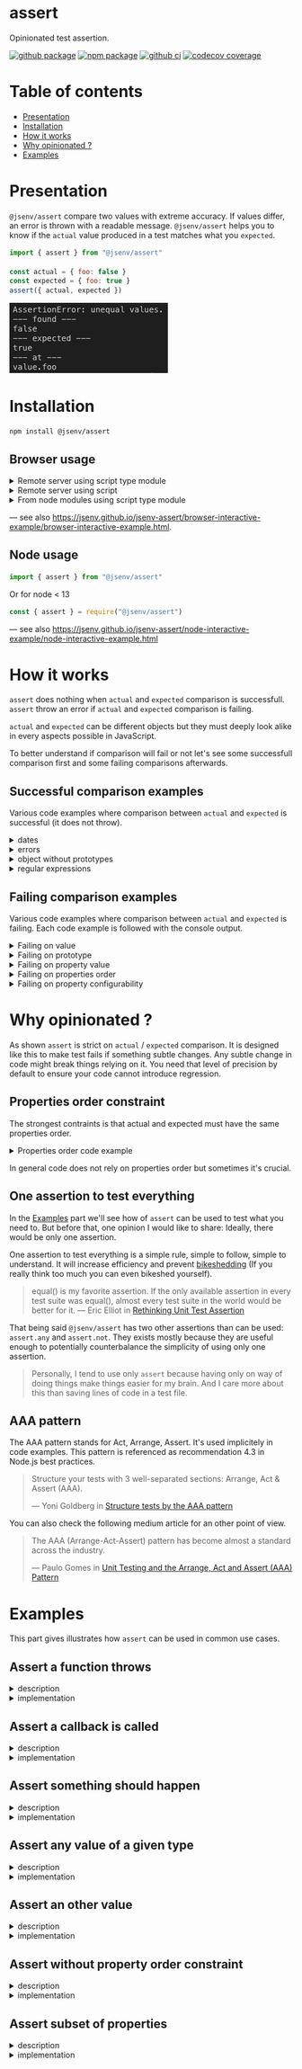 # assert

Opinionated test assertion.

[![github package](https://img.shields.io/github/package-json/v/jsenv/jsenv-assert.svg?logo=github&label=package)](https://github.com/jsenv/jsenv-assert/packages)
[![npm package](https://img.shields.io/npm/v/@jsenv/assert.svg?logo=npm&label=package)](https://www.npmjs.com/package/@jsenv/assert)
[![github ci](https://github.com/jsenv/jsenv-assert/workflows/ci/badge.svg)](https://github.com/jsenv/jsenv-assert/actions?workflow=ci)
[![codecov coverage](https://codecov.io/gh/jsenv/jsenv-assert/branch/master/graph/badge.svg)](https://codecov.io/gh/jsenv/jsenv-assert)

# Table of contents

- [Presentation](#Presentation)
- [Installation](#Installation)
- [How it works](#How-it-works)
- [Why opinionated ?](#Why-opinionated-)
- [Examples](#Examples)

# Presentation

`@jsenv/assert` compare two values with extreme accuracy. If values differ, an error is thrown with a readable message.
`@jsenv/assert` helps you to know if the `actual` value produced in a test matches what you `expected`.

```js
import { assert } from "@jsenv/assert"

const actual = { foo: false }
const expected = { foo: true }
assert({ actual, expected })
```

![node terminal screenshot](./docs/node-example/node-terminal-screenshot.png)

# Installation

```console
npm install @jsenv/assert
```

## Browser usage

<details>
  <summary>Remote server using script type module</summary>

```html
<script type="module">
  import { assert } from "https://unpkg.com/@jsenv/assert@latest/dist/esmodule/main.js"
</script>
```

</details>

<details>
  <summary>Remote server using script</summary>

```html
<script src="https://unpkg.com/@jsenv/assert@latest/dist/global/main.js"></script>
<script>
  const { assert } = window.__jsenv_assert__
</script>
```

</details>

<details>
  <summary>From node modules using script type module</summary>

```html
<script type="module">
  import { assert } from "./node_modules/@jsenv/assert/dist/esmodule/main.js"
</script>
```

Or

```html
<script type="module">
  import { assert } from "@jsenv/assert"
</script>
```

> Using `@jsenv/assert` notation means something in your setup maps `"@jsenv/assert"` to `"./node_modules/@jsenv/assert/index.js"`. Something like [import maps](https://github.com/WICG/import-maps), or webpack for instance.

</details>

— see also https://jsenv.github.io/jsenv-assert/browser-interactive-example/browser-interactive-example.html.

## Node usage

```js
import { assert } from "@jsenv/assert"
```

Or for node < 13

```js
const { assert } = require("@jsenv/assert")
```

— see also https://jsenv.github.io/jsenv-assert/node-interactive-example/node-interactive-example.html

# How it works

`assert` does nothing when `actual` and `expected` comparison is successfull.<br />
`assert` throw an error if `actual` and `expected` comparison is failing.

`actual` and `expected` can be different objects but they must deeply look alike in every aspects possible in JavaScript.

To better understand if comparison will fail or not let's see some successfull comparison first and some failing comparisons afterwards.

## Successful comparison examples

Various code examples where comparison between `actual` and `expected` is successful (it does not throw).

<details>
  <summary>dates</summary>

```js
import { assert } from "@jsenv/assert"

const actual = new Date()
const expected = new Date()

assert({ actual, expected })
```

</details>

<details>
  <summary>errors</summary>

```js
import { assert } from "@jsenv/assert"

const actual = new Error("message")
const expected = new Error("message")

assert({ actual, expected })
```

</details>

<details>
  <summary>object without prototypes</summary>

```js
import { assert } from "@jsenv/assert"

const actual = Object.create(null)
const expected = Object.create(null)

assert({ actual, expected })
```

</details>

<details>
  <summary>regular expressions</summary>

```js
import { assert } from "@jsenv/assert"

const actual = /ok/
const expected = /ok/

assert({ actual, expected })
```

</details>

## Failing comparison examples

Various code examples where comparison between `actual` and `expected` is failing. Each code example is followed with the console output.

<details>
  <summary>Failing on value</summary>

```js
import { assert } from "@jsenv/assert"

const actual = 10
const expected = "10"

try {
  assert({ actual, expected })
} catch (e) {
  console.log(e.message)
}
```

Console output

```console
AssertionError: unequal values.
--- found ---
10
--- expected ---
"10"
--- at ---
value
```

</details>

<details>
  <summary>Failing on prototype</summary>

```js
import { assert } from "@jsenv/assert"

const actual = new TypeError()
const expected = new Error()

try {
  assert({ actual, expected })
} catch (e) {
  console.log(e.message)
}
```

Console output

```console
AssertionError: unequal prototypes.
--- prototype found ---
window.TypeError.prototype
--- prototype expected ---
window.Error.prototype
--- at ---
value[[Prototype]]
```

</details>

<details>
  <summary>Failing on property value</summary>

```js
import { assert } from "@jsenv/assert"

const actual = { foo: true }
const expected = { foo: false }

try {
  assert({ actual, expected })
} catch (e) {
  console.log(e.message)
}
```

Console output

```console
AssertionError: unequal values.
--- found ---
true
--- expected ---
false
--- at ---
value.foo
```

</details>

<details>
  <summary>Failing on properties order</summary>

```js
import { assert } from "@jsenv/assert"

const actual = { foo: true, bar: true }
const expected = { bar: true, foo: true }

try {
  assert({ actual, expected })
} catch (e) {
  console.log(e.message)
}
```

Console output

```console
AssertionError: unexpected properties order.
--- properties order found ---
"foo"
"bar"
--- properties order expected ---
"bar"
"foo"
--- at ---
value
```

</details>

<details>
  <summary>Failing on property configurability</summary>

```js
import { assert } from "@jsenv/assert"

const actual = Object.defineProperty({}, "answer", { value: 42 })
const expected = { answer: 42 }

try {
  assert({ actual, expected })
} catch (e) {
  console.log(e.message)
}
```

Console output

```console
AssertionError: unequal values.
--- found ---
"non-configurable"
--- expected ---
"configurable"
--- at ---
value.answer[[Configurable]]
```

</details>

# Why opinionated ?

As shown `assert` is strict on `actual` / `expected` comparison. It is designed like this to make test fails if something subtle changes. Any subtle change in code might break things relying on it. You need that level of precision by default to ensure your code cannot introduce regression.

## Properties order constraint

The strongest contraints is that actual and expected must have the same properties order.

<details>
<summary>Properties order code example</summary>

```js
Object.keys({
  foo: true,
  bar: true,
})[0] // "foo"

Object.keys({
  bar: true,
  foo: true,
})[0] // "bar"
```

</details>

In general code does not rely on properties order but sometimes it's crucial.

## One assertion to test everything

In the [Examples](#Examples) part we'll see how of `assert` can be used to test what you need to. But before that, one opinion I would like to share: Ideally, there would be only one assertion.

One assertion to test everything is a simple rule, simple to follow, simple to understand. It will increase efficiency and prevent [bikeshedding](https://en.wiktionary.org/wiki/bikeshedding) (If you really think too much you can even bikeshed yourself).

> equal() is my favorite assertion. If the only available assertion in every test suite was equal(), almost every test suite in the world would be better for it.
> — Eric Elliot in [Rethinking Unit Test Assertion](https://medium.com/javascript-scene/rethinking-unit-test-assertions-55f59358253f)

That being said `@jsenv/assert` has two other assertions than can be used: `assert.any` and `assert.not`. They exists mostly because they are useful enough to potentially counterbalance the simplicity of using only one assertion.

> Personally, I tend to use only `assert` because having only on way of doing things make things easier for my brain. And I care more about this than saving lines of code in a test file.

## AAA pattern

The AAA pattern stands for Act, Arrange, Assert. It's used implicitely in code examples. This pattern is referenced as recommendation 4.3 in Node.js best practices.

> Structure your tests with 3 well-separated sections: Arrange, Act & Assert (AAA).
>
> — Yoni Goldberg in [Structure tests by the AAA pattern](https://github.com/goldbergyoni/nodebestpractices/blob/061bd10c2a4e2ba3407d9e1205b0fe702ef82b57/sections/testingandquality/aaa.md)

You can also check the following medium article for an other point of view.

> The AAA (Arrange-Act-Assert) pattern has become almost a standard across the industry.
>
> — Paulo Gomes in [Unit Testing and the Arrange, Act and Assert (AAA) Pattern](https://medium.com/@pjbgf/title-testing-code-ocd-and-the-aaa-pattern-df453975ab80)

# Examples

This part gives illustrates how `assert` can be used in common use cases.

## Assert a function throws

<details>
  <summary>description</summary>

You have a function throwing an error in certain cistumstances. You want to reproduce this scenario and test how that function throws.

```js
export const getCircleArea = (circleRadius) => {
  if (isNaN(circleRadius)) {
    throw new TypeError(`circleRadius must be a number, received ${circleRadius}`)
  }
  return circleRadius * circleRadius * Math.PI
}
```

</details>

<details>
  <summary>implementation</summary>

```js
import { assert } from "@jsenv/assert"
import { getCircleArea } from "./circle.js"

try {
  getCircleArea("toto")
  throw new Error("should throw")
} catch (error) {
  const actual = error
  const expected = new TypeError(`circleRadius must be a number, received toto`)
  assert({ actual, expected })
}
```

If `getCircleArea` was an `async` function, you could use `await`.

```js
import { assert } from "@jsenv/assert"
import { getCircleArea } from "./circle.js"

try {
  await getCircleArea("toto")
  throw new Error("should throw")
} catch (error) {
  const actual = error
  const expected = new TypeError(`circleRadius must be a number, received toto`)
  assert({ actual, expected })
}
```

</details>

## Assert a callback is called

<details>
  <summary>description</summary>

You want to test that, under certain circumstances, a function will be called.

```js
export const createAbortSignal = () => {
  return {
    onabort: () => {},
    abort: () => {
      onabort()
    },
  }
}
```

Here you want to test that if you create an `abortSignal` and do `abortSignal.abort`, `abortSignal.onabort` is called.

</details>

<details>
  <summary>implementation</summary>

> This code is a great example of the [AAA pattern](#AAA-pattern).

```js
import { assert } from "@jsenv/assert"
import { createAbortSignal } from "./abort-signal.js"

// arrange
const abortSignal = createAbortSignal()
let called = false
abortSignal.onabort = () => {
  called = true
}

// act
abortSignal.abort()

// assert
const actual = called
const expected = true
assert({ actual, expected })
```

</details>

## Assert something should happen

<details>
  <summary>description</summary>

You need to test that something should happen but you don't have the control to make it happen immediatly or in at an exact point in time.

```js
export const callAfter50Ms = (callback) => {
  setTimeout(callback, 50)
}
```

</details>

<details>
  <summary>implementation</summary>

In this scenario you might be tempted to mock `setTimeout`. Doing this make unit test complex and too tied with the code under test. Mocks should be avoided when possible. By waiting several ms, code is testing more accurately what happens.

```js
import { assert } from "@jsenv/assert"
import { callAfter50Ms } from "./call-me-maybe.js"

let called = false
callAfter50Ms(() => {
  called = true
})

await new Promise((resolve) => setTimeout(resolve, 80)) // wait a bit more than 50ms

const actual = called
const expected = true
assert({ actual, expected })
```

</details>

## Assert any value of a given type

<details>
  <summary>description</summary>

Let's say you have a function returning a user.

```js
export const createUser = () => {
  return {
    name: "sam",
    creationTime: Date.now(),
  }
}
```

You cannot control the user `creationTime` easily so you just want to ensure it's a number.

</details>

<details>
  <summary>implementation</summary>

```js
import { createUser } from "./user.js"

const user = createUser()

// assert user shape is correct being flexible on creationTime
{
  const actual = user
  const expected = {
    name: "sam",
    creationTime: actual.creationTime,
  }
  assert({ actual, expected })
}
// then assert user.creationTime is a number
{
  const actual = typeof user.creationTime
  const expected = "number"
  assert({ actual, expected })
}
```

> You can also use `assert.any` but consider [One assertion to test everything](#One-assertion-to-test-everything) before using `assert.any`.

```js
import { assert } from "@jsenv/assert"
import { createUser } from "./user.js"

const user = createUser()
const actual = user
const expected = {
  whatever: 42,
  creationTime: assert.any(Number),
}
assert({ actual, expected })
```

</details>

## Assert an other value

<details>
  <summary>description</summary>

You have a function returning a random user name that must not be the current user name. Here we don't care about the value itself. What is important is to test it's not an other value.

```js
export const getRandomDifferentUserName = (user) => {
  const randomName = getRandomName()
  if (randomName === user.name) {
    return getRandomDifferentUserName(user)
  }
  return randomName
}

const getRandomName = () => {
  return Array.from({ length: 4 })
    .map(() => getRandomLetter())
    .join("")
}

const getRandomLetter = () => {
  return ALPHABET.charAt(Math.floor(Math.random() * ALPHABET.length))
}

const ALPHABET = "abcdefghijklmnopqrstuvwxyz"
```

</details>

<details>
  <summary>implementation</summary>

```js
import { assert } from "@jsenv/assert"
import { getRandomDifferentUserName } from "./user.js"

const name = getRandomDifferentUserName({ name: "toto" })
const actual = name !== "toto"
const expected = true
assert({ actual, expected })
```

You can also use `assert.not` but consider [One assertion to test everything](#One-assertion-to-test-everything) before using `assert.not`.

```js
import { assert } from "@jsenv/assert"
import { getRandomDifferentUserName } from "./user.js"

const actual = getRandomDifferentUserName({ name: "toto" })
const expected = assert.not("toto")
assert({ actual, expected })
```

</details>

## Assert without property order constraint

<details>
  <summary>description</summary>

You have an object and you don't care about the object properties order.

```js
export const getUser = () => {
  return {
    name: "sam",
    age: 32,
  }
}
```

</details>

<details>
  <summary>implementation</summary>

In that case force the object property order by recreating it.

```js
import { assert } from "@jsenv/assert"
import { getUser } from "./user.js"

// assuming you don't care about properties order
const user = getUser()
// make actual an object with your own property order
const actual = { age: user.age, name: user.name }
const expected = { age: 32, name: "sam" }
assert({ actual, expected })
```

</details>

## Assert subset of properties

<details>
  <summary>description</summary>

You have an object and you care only about a part of it.

```js
export const getUser = () => {
  return {
    name: "sam",
    age: 32,
    friends: [], // poor sam :(
  }
}
```

Let's assume the important thing to test about `getUser` is
the `name` and `age` properties returned on the object.

</details>

<details>
  <summary>implementation</summary>

In that case recreate a lighter object with less properties (only the one you care about).

```js
import { assert } from "@jsenv/assert"
import { getUser } from "./user.js"

// assuming you care only about name and age
const user = getUser()
// make actual an object with only name and age
const actual = { name: user.name, age: user.age }
const expected = { name: "sam", age: 32 }
assert({ actual, expected })
```

</details>
